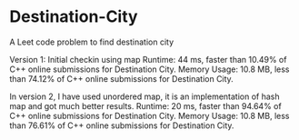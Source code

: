 # Destination-City
A Leet code problem to find destination city

Version 1:
Initial checkin using map
Runtime: 44 ms, faster than 10.49% of C++ online submissions for Destination City.
Memory Usage: 10.8 MB, less than 74.12% of C++ online submissions for Destination City.

In version 2, I have used unordered map, it is an implementation of hash map and got much better results.
Runtime: 20 ms, faster than 94.64% of C++ online submissions for Destination City.
Memory Usage: 10.8 MB, less than 76.61% of C++ online submissions for Destination City.
